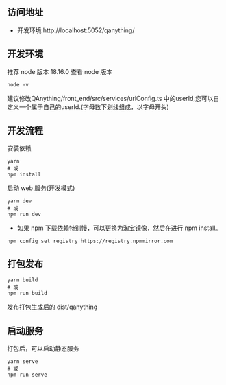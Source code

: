 ## 访问地址

- 开发环境 http://localhost:5052/qanything/

## 开发环境

推荐 node 版本 18.16.0
查看 node 版本

```
node -v
```
建议修改QAnything/front_end/src/services/urlConfig.ts 中的userId,您可以自定义一个属于自己的userId.(字母数下划线组成，以字母开头)

## 开发流程

安装依赖

```shell
yarn
# 或
npm install
```

启动 web 服务(开发模式)

```shell
yarn dev
# 或
npm run dev
```

- 如果 npm 下载依赖特别慢，可以更换为淘宝镜像，然后在进行 npm install。

```
npm config set registry https://registry.npmmirror.com
```

## 打包发布

```shell
yarn build
# 或
npm run build
```

发布打包生成后的 dist/qanything

## 启动服务

打包后，可以启动静态服务

```shell
yarn serve
# 或
npm run serve
```
